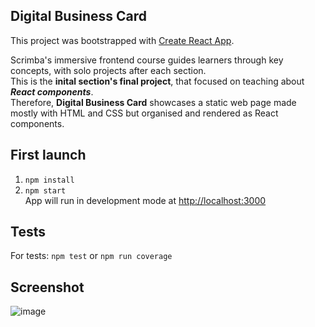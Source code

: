 ## Digital Business Card
This project was bootstrapped with [Create React App](https://github.com/facebook/create-react-app).<br>

Scrimba's immersive frontend course guides learners through key concepts, with solo projects after each section.<br> 
This is the __inital section's final project__, that focused on teaching about *__React components__*. <br>
Therefore, __Digital Business Card__ showcases a static web page made mostly with HTML and CSS but organised and rendered as React components.
## First launch
1) `npm install`
2) `npm start`<br>
App will run in development mode at [http://localhost:3000](http://localhost:3000) 
## Tests
For tests: `npm test` or `npm run coverage`
## Screenshot
![image](https://github.com/Mihairz/Scrimba-React-1-Digital_business_card/assets/101760974/f61cf7e2-881a-4164-adc6-49483ade5661)
